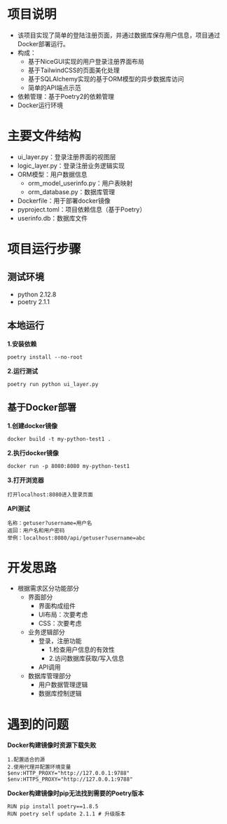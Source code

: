# 项目说明

+ 该项目实现了简单的登陆注册页面，并通过数据库保存用户信息，项目通过Docker部署运行。
+ 构成：
  + 基于NiceGUI实现的用户登录注册界面布局
  + 基于TailwindCSS的页面美化处理
  + 基于SQLAlchemy实现的基于ORM模型的异步数据库访问
  + 简单的API端点示范
+ 依赖管理：基于Poetry2的依赖管理
+ Docker运行环境

# 主要文件结构

+ ui_layer.py：登录注册界面的视图层
+ logic_layer.py：登录注册业务逻辑实现
+ ORM模型：用户数据信息
  + orm_model_userinfo.py：用户表映射
  + orm_database.py：数据库管理
+ Dockerfile：用于部署docker镜像
+ pyproject.toml：项目依赖信息（基于Poetry）
+ userinfo.db：数据库文件

# 项目运行步骤

## 测试环境

+ python 2.12.8
+ poetry 2.1.1

## 本地运行

**1.安装依赖**

```
poetry install --no-root
```

**2.运行测试**

```
poetry run python ui_layer.py
```

## 基于Docker部署

**1.创建docker镜像**

```
docker build -t my-python-test1 .
```

**2.执行docker镜像**

```
docker run -p 8080:8080 my-python-test1
```

**3.打开浏览器**

```
打开localhost:8080进入登录页面
```

**API测试**

```
名称：getuser?username=用户名
返回：用户名和用户密码
举例：localhost:8080/api/getuser?username=abc
```

# 开发思路

+ 根据需求区分功能部分
  + 界面部分
    + 界面构成组件
    + UI布局：次要考虑
    + CSS：次要考虑
  + 业务逻辑部分
    + 登录，注册功能
      + 1.检查用户信息的有效性
      + 2.访问数据库获取/写入信息
    + API调用
  + 数据库管理部分
    + 用户数据管理逻辑
    + 数据库控制逻辑

# 遇到的问题

**Docker构建镜像时资源下载失败**

```
1.配置适合的源
2.使用代理并配置环境变量
$env:HTTP_PROXY="http://127.0.0.1:9788"
$env:HTTPS_PROXY="http://127.0.0.1:9788"
```

**Docker构建镜像时pip无法找到需要的Poetry版本**

```
RUN pip install poetry==1.8.5
RUN poetry self update 2.1.1 # 升级版本
```








